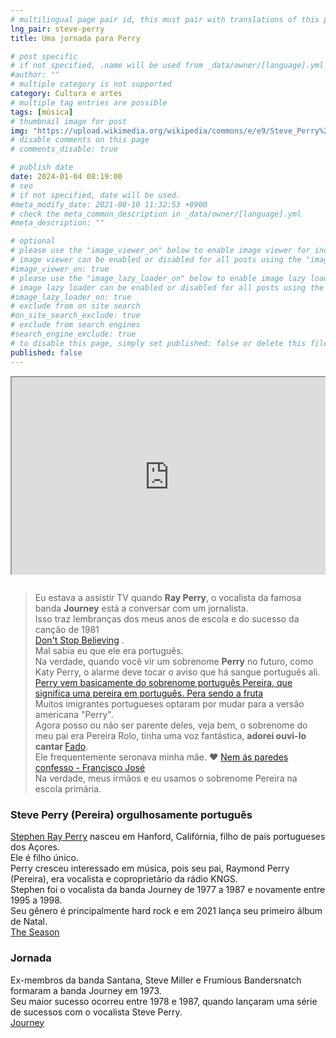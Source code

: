 ```yaml
---
# multilingual page pair id, this must pair with translations of this page. (This name must be unique)
lng_pair: steve-perry
title: Uma jornada para Perry

# post specific
# if not specified, .name will be used from _data/owner/[language].yml
#author: ""
# multiple category is not supported
category: Cultura e artes
# multiple tag entries are possible
tags: [música]
# thumbnail image for post
img: "https://upload.wikimedia.org/wikipedia/commons/e/e9/Steve_Perry%2C_cropped_from_Steve_Perry_%26_Efrim_Manuel_Manuck_03.jpg"
# disable comments on this page
# comments_disable: true

# publish date
date: 2024-01-04 08:19:00
# seo
# if not specified, date will be used.
#meta_modify_date: 2021-08-10 11:32:53 +0900
# check the meta_common_description in _data/owner/[language].yml
#meta_description: ""

# optional
# please use the "image_viewer_on" below to enable image viewer for individual pages or posts (_posts/ or [language]/_posts folders).
# image viewer can be enabled or disabled for all posts using the "image_viewer_posts: true" setting in _data/conf/main.yml.
#image_viewer_on: true
# please use the "image_lazy_loader_on" below to enable image lazy loader for individual pages or posts (_posts/ or [language]/_posts folders).
# image lazy loader can be enabled or disabled for all posts using the "image_lazy_loader_posts: true" setting in _data/conf/main.yml.
#image_lazy_loader_on: true
# exclude from on site search
#on_site_search_exclude: true
# exclude from search engines
#search_engine_exclude: true
# to disable this page, simply set published: false or delete this file
published: false
---
```


<div style="position:relative;padding-bottom:56.25%;padding-top:35px;height:0;margin-bottom:2em;overflow:hidden">
    <iframe style="position:absolute;top:0;left:0;width:100%;height:100%"  src="https://www.youtube.com/embed/0VeOwzjRNW0?si=3r9YTx9GGmAOhaps" title="YouTube video player"  allowfullscreen>
    </iframe>
</div>

> Eu estava a assistir TV quando <strong>Ray Perry</strong>, o vocalista da famosa banda <strong>Journey</strong> está a conversar com um jornalista.  
> Isso traz lembranças dos meus anos de escola e do sucesso da canção de 1981  
> [Don't Stop Believing](https://youtu.be/VcjzHMhBtf0?si=3KFppvPhJ94-mQo5) .  
> Mal sabia eu que ele era português.  
> Na verdade, quando você vir um sobrenome <strong>Perry</strong> no futuro, como Katy Perry, o alarme deve tocar o aviso que há sangue português ali.  
> [Perry vem basicamente do sobrenome português Pereira, que significa uma pereira em português. Pera sendo a fruta](<https://en.wikipedia.org/wiki/Perry_(surname)>)  
> Muitos imigrantes portugueses optaram por mudar para a versão americana "Perry".  
> Agora posso ou não ser parente deles, veja bem, o sobrenome do meu pai era Pereira Rolo, tinha uma voz fantástica, <strong>adorei ouvi-lo cantar </strong>[Fado](https://pt.wikipedia.org/wiki/Fado).  
> Ele frequentemente seronava minha mãe. ❤️ [Nem ás paredes confesso - Francisco José](https://youtu.be/WGhLr0VDrY0?si=97dK0OrTLjimFmZz)  
> Na verdade, meus irmãos e eu usamos o sobrenome Pereira na escola primária.

### Steve Perry (Pereira) orgulhosamente português

[Stephen Ray Perry](https://pt.wikipedia.org/wiki/Steve_Perry) nasceu em Hanford, Califórnia, filho de pais portugueses dos Açores.  
Ele é filho único.  
Perry cresceu interessado em música, pois seu pai, Raymond Perry (Pereira), era vocalista e coproprietário da rádio KNGS.  
Stephen foi o vocalista da banda Journey de 1977 a 1987 e novamente entre 1995 a 1998.  
Seu gênero é principalmente hard rock e em 2021 lança seu primeiro álbum de Natal.  
[The Season](https://youtube.com/playlist?list=PLTN60UDOntobpWyONUOTzLhO7K1kJPcE8&si=eJDu5_KDpggqoZJF)

### Jornada

Ex-membros da banda Santana, Steve Miller e Frumious Bandersnatch formaram a banda Journey em 1973.  
Seu maior sucesso ocorreu entre 1978 e 1987, quando lançaram uma série de sucessos com o vocalista Steve Perry.  
[Journey](<https://en.wikipedia.org/wiki/Journey_(band)>)
